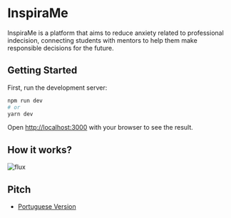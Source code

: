 # InspiraMe


InspiraMe is a platform that aims to reduce anxiety related to professional indecision, connecting students with mentors to help them make responsible decisions for the future.

## Getting Started

First, run the development server:

```bash
npm run dev
# or
yarn dev
```

Open [http://localhost:3000](http://localhost:3000) with your browser to see the result.


## How it works?
![flux](https://user-images.githubusercontent.com/35602224/133017885-e7be4873-7978-408d-803f-49ef9225bfef.png)

## Pitch
- [Portuguese Version](https://youtu.be/9o0oSn8xW-g)
